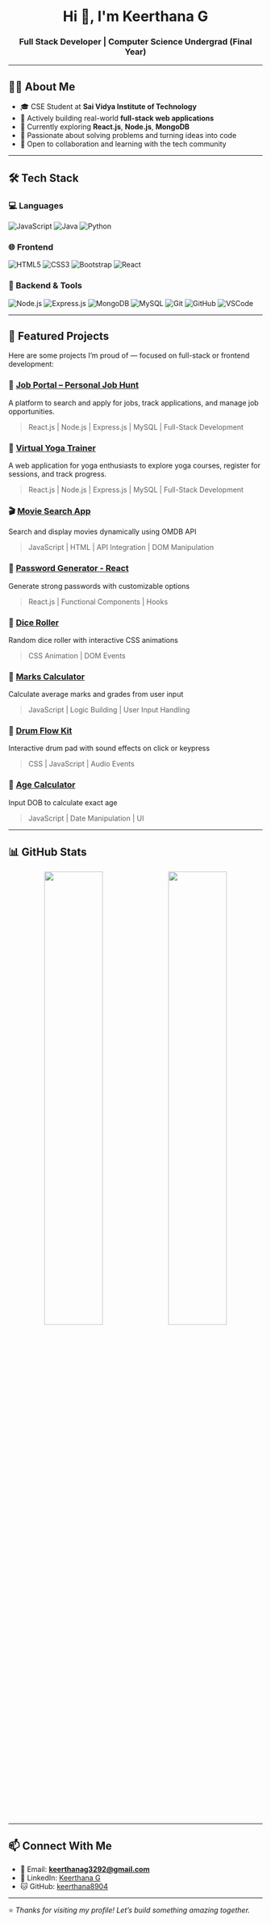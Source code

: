 <h1 align="center">Hi 👋, I'm Keerthana G</h1>
<h3 align="center">Full Stack Developer | Computer Science Undergrad (Final Year)</h3>

---

## 👩‍💻 About Me

- 🎓 CSE Student at **Sai Vidya Institute of Technology**  
- 🔭 Actively building real-world **full-stack web applications**  
- 🌱 Currently exploring **React.js**, **Node.js**, **MongoDB**  
- 💬 Passionate about solving problems and turning ideas into code  
- 🤝 Open to collaboration and learning with the tech community  

---

## 🛠️ Tech Stack

### 💻 Languages
![JavaScript](https://img.shields.io/badge/-JavaScript-05122A?style=flat&logo=javascript)
![Java](https://img.shields.io/badge/-Java-05122A?style=flat&logo=java)
![Python](https://img.shields.io/badge/-Python-05122A?style=flat&logo=python)

### 🌐 Frontend
![HTML5](https://img.shields.io/badge/-HTML5-05122A?style=flat&logo=html5)
![CSS3](https://img.shields.io/badge/-CSS3-05122A?style=flat&logo=css3)
![Bootstrap](https://img.shields.io/badge/-Bootstrap-05122A?style=flat&logo=bootstrap)
![React](https://img.shields.io/badge/-React-05122A?style=flat&logo=react)

### 🔧 Backend & Tools
![Node.js](https://img.shields.io/badge/-Node.js-05122A?style=flat&logo=node.js)
![Express.js](https://img.shields.io/badge/-Express.js-05122A?style=flat&logo=express)
![MongoDB](https://img.shields.io/badge/-MongoDB-05122A?style=flat&logo=mongodb)
![MySQL](https://img.shields.io/badge/-MySQL-05122A?style=flat&logo=mysql)
![Git](https://img.shields.io/badge/-Git-05122A?style=flat&logo=git)
![GitHub](https://img.shields.io/badge/-GitHub-05122A?style=flat&logo=github)
![VSCode](https://img.shields.io/badge/-VS%20Code-05122A?style=flat&logo=visual-studio-code)

---

## 🌟 Featured Projects

Here are some projects I’m proud of — focused on full-stack or frontend development:

### 💼 [Job Portal – Personal Job Hunt](https://github.com/keerthana8904/job-portal)  
A platform to search and apply for jobs, track applications, and manage job opportunities.  
> React.js | Node.js | Express.js | MySQL | Full-Stack Development

### 🧘 [Virtual Yoga Trainer](https://github.com/keerthana8904/virtual-yoga-trainer)  
A web application for yoga enthusiasts to explore yoga courses, register for sessions, and track progress.  
> React.js | Node.js | Express.js | MySQL | Full-Stack Development

### 🎬 [Movie Search App](https://github.com/keerthana8904/movieSearch)  
Search and display movies dynamically using OMDB API  
> JavaScript | HTML | API Integration | DOM Manipulation

### 🔐 [Password Generator - React](https://github.com/keerthana8904/passwordGenerator-React)  
Generate strong passwords with customizable options  
> React.js | Functional Components | Hooks

### 🎲 [Dice Roller](https://github.com/keerthana8904/DiceRoller)  
Random dice roller with interactive CSS animations  
> CSS Animation | DOM Events

### 🎯 [Marks Calculator](https://github.com/keerthana8904/Marks_Calculator)  
Calculate average marks and grades from user input  
> JavaScript | Logic Building | User Input Handling

### 🥁 [Drum Flow Kit](https://github.com/keerthana8904/Drum_flow_kit)  
Interactive drum pad with sound effects on click or keypress  
> CSS | JavaScript | Audio Events

### 📅 [Age Calculator](https://github.com/keerthana8904/AgeCalculator)  
Input DOB to calculate exact age  
> JavaScript | Date Manipulation | UI

---

## 📊 GitHub Stats

<p align="center">
  <img width="48%" src="https://github-readme-stats.vercel.app/api?username=keerthana8904&show_icons=true&theme=radical" />
  <img width="48%" src="https://github-readme-streak-stats.herokuapp.com?user=keerthana8904&theme=radical&hide_border=false" />
</p>

---

## 📫 Connect With Me

- 📧 Email: **keerthanag3292@gmail.com**  
- 💼 LinkedIn: [Keerthana G](https://www.linkedin.com/in/keerthana-g-043829295)  
- 🐱 GitHub: [keerthana8904](https://github.com/keerthana8904)  

---

⭐ *Thanks for visiting my profile! Let’s build something amazing together.*
